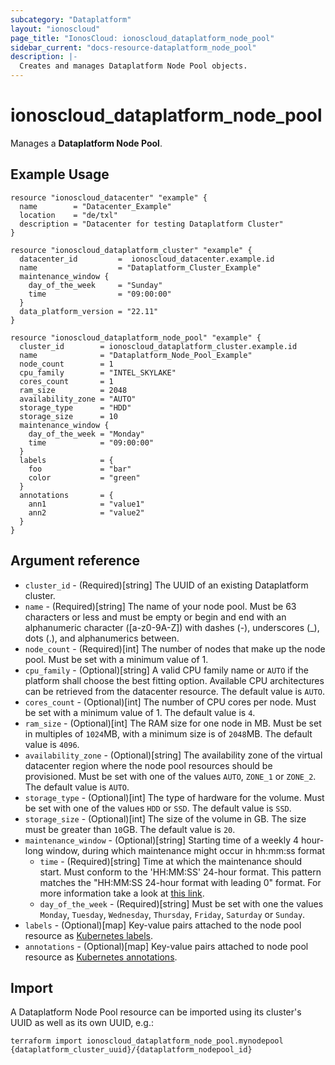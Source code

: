 ```yaml
---
subcategory: "Dataplatform"
layout: "ionoscloud"
page_title: "IonosCloud: ionoscloud_dataplatform_node_pool"
sidebar_current: "docs-resource-dataplatform_node_pool"
description: |-
  Creates and manages Dataplatform Node Pool objects.
---
```


# ionoscloud_dataplatform_node_pool

Manages a **Dataplatform Node Pool**.

## Example Usage

```hcl
resource "ionoscloud_datacenter" "example" {
  name        = "Datacenter_Example"
  location    = "de/txl"
  description = "Datacenter for testing Dataplatform Cluster"
}

resource "ionoscloud_dataplatform_cluster" "example" {
  datacenter_id   		=  ionoscloud_datacenter.example.id
  name 					= "Dataplatform_Cluster_Example"
  maintenance_window {
    day_of_the_week  	= "Sunday"
    time				= "09:00:00"
  }
  data_platform_version	= "22.11"
}

resource "ionoscloud_dataplatform_node_pool" "example" {
  cluster_id        = ionoscloud_dataplatform_cluster.example.id
  name              = "Dataplatform_Node_Pool_Example"
  node_count        = 1
  cpu_family        = "INTEL_SKYLAKE"
  cores_count       = 1
  ram_size          = 2048
  availability_zone = "AUTO"
  storage_type      = "HDD"
  storage_size      = 10
  maintenance_window {
    day_of_the_week = "Monday"
    time            = "09:00:00"
  }
  labels 			= {
    foo   			= "bar"
    color 			= "green"
  }
  annotations 		= {
    ann1 			= "value1"
    ann2 			= "value2"
  }
}
```

## Argument reference

* `cluster_id` - (Required)[string] The UUID of an existing Dataplatform cluster.
* `name` - (Required)[string] The name of your node pool. Must be 63 characters or less and must be empty or begin and end with an alphanumeric character ([a-z0-9A-Z]) with dashes (-), underscores (_), dots (.), and alphanumerics between.
* `node_count` - (Required)[int] The number of nodes that make up the node pool. Must be set with a minimum value of 1.
* `cpu_family` - (Optional)[string] A valid CPU family name or `AUTO` if the platform shall choose the best fitting option. Available CPU architectures can be retrieved from the datacenter resource. The default value is `AUTO`.
* `cores_count` - (Optional)[int] The number of CPU cores per node. Must be set with a minimum value of 1. The default value is `4`.
* `ram_size` - (Optional)[int] The RAM size for one node in MB. Must be set in multiples of `1024`MB, with a minimum size is of `2048`MB. The default value is `4096`.
* `availability_zone` - (Optional)[string] The availability zone of the virtual datacenter region where the node pool resources should be provisioned. Must be set with one of the values `AUTO`, `ZONE_1` or `ZONE_2`. The default value is `AUTO`.
* `storage_type` - (Optional)[int] The type of hardware for the volume. Must be set with one of the values `HDD` or `SSD`. The default value is `SSD`.
* `storage_size` - (Optional)[int] The size of the volume in GB. The size must be greater than `10`GB. The default value is `20`.
* `maintenance_window` - (Optional)[string] Starting time of a weekly 4 hour-long window, during which maintenance might occur in hh:mm:ss format
    * `time` - (Required)[string] Time at which the maintenance should start. Must conform to the 'HH:MM:SS' 24-hour format. This pattern matches the "HH:MM:SS 24-hour format with leading 0" format. For more information take a look at [this link](https://stackoverflow.com/questions/7536755/regular-expression-for-matching-hhmm-time-format).
    * `day_of_the_week` - (Required)[string] Must be set with one the values `Monday`, `Tuesday`, `Wednesday`, `Thursday`, `Friday`, `Saturday` or `Sunday`.
* `labels` - (Optional)[map] Key-value pairs attached to the node pool resource as [Kubernetes labels](https://kubernetes.io/docs/concepts/overview/working-with-objects/labels/).
* `annotations` - (Optional)[map] Key-value pairs attached to node pool resource as [Kubernetes annotations](https://kubernetes.io/docs/concepts/overview/working-with-objects/annotations/).

## Import

A Dataplatform Node Pool resource can be imported using its cluster's UUID as well as its own UUID, e.g.:

```shell
terraform import ionoscloud_dataplatform_node_pool.mynodepool {dataplatform_cluster_uuid}/{dataplatform_nodepool_id}
```

